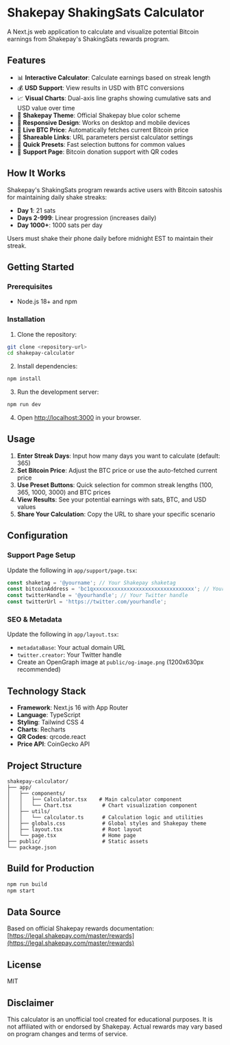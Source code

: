# Shakepay ShakingSats Calculator

A Next.js web application to calculate and visualize potential Bitcoin earnings from Shakepay's ShakingSats rewards program.

## Features

- 📊 **Interactive Calculator**: Calculate earnings based on streak length
- 💰 **USD Support**: View results in USD with BTC conversions
- 📈 **Visual Charts**: Dual-axis line graphs showing cumulative sats and USD value over time
- 🎨 **Shakepay Theme**: Official Shakepay blue color scheme
- 📱 **Responsive Design**: Works on desktop and mobile devices
- 🔄 **Live BTC Price**: Automatically fetches current Bitcoin price
- 🔗 **Shareable Links**: URL parameters persist calculator settings
- 🎯 **Quick Presets**: Fast selection buttons for common values
- 💝 **Support Page**: Bitcoin donation support with QR codes

## How It Works

Shakepay's ShakingSats program rewards active users with Bitcoin satoshis for maintaining daily shake streaks:

- **Day 1**: 21 sats
- **Days 2-999**: Linear progression (increases daily)
- **Day 1000+**: 1000 sats per day

Users must shake their phone daily before midnight EST to maintain their streak.

## Getting Started

### Prerequisites

- Node.js 18+ and npm

### Installation

1. Clone the repository:
```bash
git clone <repository-url>
cd shakepay-calculator
```

2. Install dependencies:
```bash
npm install
```

3. Run the development server:
```bash
npm run dev
```

4. Open [http://localhost:3000](http://localhost:3000) in your browser.

## Usage

1. **Enter Streak Days**: Input how many days you want to calculate (default: 365)
2. **Set Bitcoin Price**: Adjust the BTC price or use the auto-fetched current price
3. **Use Preset Buttons**: Quick selection for common streak lengths (100, 365, 1000, 3000) and BTC prices
4. **View Results**: See your potential earnings with sats, BTC, and USD values
5. **Share Your Calculation**: Copy the URL to share your specific scenario

## Configuration

### Support Page Setup

Update the following in `app/support/page.tsx`:

```typescript
const shaketag = '@yourname'; // Your Shakepay shaketag
const bitcoinAddress = 'bc1qxxxxxxxxxxxxxxxxxxxxxxxxxxxxxxxxx'; // Your Bitcoin address
const twitterHandle = '@yourhandle'; // Your Twitter handle
const twitterUrl = 'https://twitter.com/yourhandle';
```

### SEO & Metadata

Update the following in `app/layout.tsx`:

- `metadataBase`: Your actual domain URL
- `twitter.creator`: Your Twitter handle
- Create an OpenGraph image at `public/og-image.png` (1200x630px recommended)

## Technology Stack

- **Framework**: Next.js 16 with App Router
- **Language**: TypeScript
- **Styling**: Tailwind CSS 4
- **Charts**: Recharts
- **QR Codes**: qrcode.react
- **Price API**: CoinGecko API

## Project Structure

```
shakepay-calculator/
├── app/
│   ├── components/
│   │   ├── Calculator.tsx    # Main calculator component
│   │   └── Chart.tsx          # Chart visualization component
│   ├── utils/
│   │   └── calculator.ts      # Calculation logic and utilities
│   ├── globals.css            # Global styles and Shakepay theme
│   ├── layout.tsx             # Root layout
│   └── page.tsx               # Home page
├── public/                    # Static assets
└── package.json
```

## Build for Production

```bash
npm run build
npm start
```

## Data Source

Based on official Shakepay rewards documentation:
[https://legal.shakepay.com/master/rewards](https://legal.shakepay.com/master/rewards)

## License

MIT

## Disclaimer

This calculator is an unofficial tool created for educational purposes. It is not affiliated with or endorsed by Shakepay. Actual rewards may vary based on program changes and terms of service.
